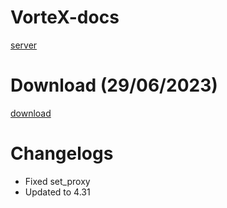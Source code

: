 # VorteX-docs
[server](https://discord.gg/ym6r23dtTek)

# Download (29/06/2023)
[download](https://github.com/HertXD/VorteX-docs/releases/download/gt/Vortex.exe)

# Changelogs
* Fixed set_proxy
* Updated to 4.31
